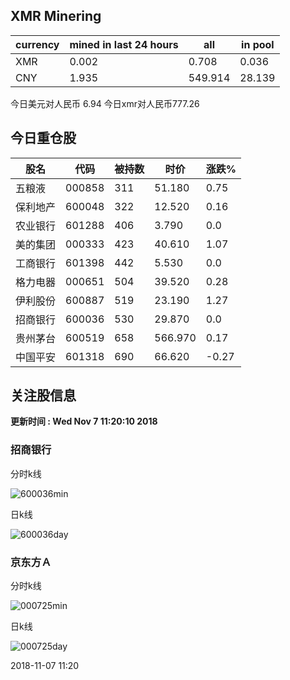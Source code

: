 ## XMR Minering

|currency|mined in last 24 hours|all|in pool|
|---|---|---|---|
|XMR|0.002|0.708|0.036|
|CNY|1.935|549.914|28.139|

今日美元对人民币 6.94	今日xmr对人民币777.26


## 今日重仓股 

|股名|代码|被持数|时价|涨跌%|
|---|---|---|---|---|
|五粮液|000858|311|51.180|0.75|
|保利地产|600048|322|12.520|0.16|
|农业银行|601288|406|3.790|0.0|
|美的集团|000333|423|40.610|1.07|
|工商银行|601398|442|5.530|0.0|
|格力电器|000651|504|39.520|0.28|
|伊利股份|600887|519|23.190|1.27|
|招商银行|600036|530|29.870|0.0|
|贵州茅台|600519|658|566.970|0.17|
|中国平安|601318|690|66.620|-0.27|

## 关注股信息
**更新时间 : Wed Nov  7 11:20:10 2018**
### 招商银行 
分时k线

![600036min](http://image.sinajs.cn/newchart/min/n/sh600036.gif)

日k线

![600036day](http://image.sinajs.cn/newchart/daily/n/sh600036.gif)

### 京东方Ａ 
分时k线

![000725min](http://image.sinajs.cn/newchart/min/n/sz000725.gif)

日k线

![000725day](http://image.sinajs.cn/newchart/daily/n/sz000725.gif)

2018-11-07 11:20